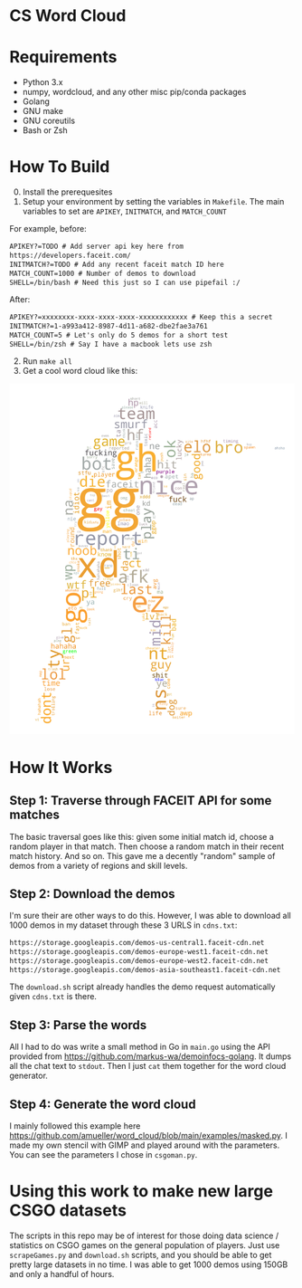# CS Word Cloud

# Requirements

* Python 3.x
* numpy, wordcloud, and any other misc pip/conda packages
* Golang
* GNU make
* GNU coreutils
* Bash or Zsh

# How To Build

0. Install the prerequesites
1. Setup your environment by setting the variables in `Makefile`. The main variables to set are `APIKEY`, `INITMATCH`, and `MATCH_COUNT`

For example, before:
```
APIKEY?=TODO # Add server api key here from https://developers.faceit.com/
INITMATCH?=TODO # Add any recent faceit match ID here 
MATCH_COUNT=1000 # Number of demos to download
SHELL=/bin/bash # Need this just so I can use pipefail :/
```

After:
```
APIKEY?=xxxxxxxx-xxxx-xxxx-xxxx-xxxxxxxxxxxx # Keep this a secret
INITMATCH?=1-a993a412-8987-4d11-a682-dbe2fae3a761 
MATCH_COUNT=5 # Let's only do 5 demos for a short test
SHELL=/bin/zsh # Say I have a macbook lets use zsh
```

2. Run `make all`
3. Get a cool word cloud like this:

![Drag Racing](rev0.png)

# How It Works

## Step 1: Traverse through FACEIT API for some matches

The basic traversal goes like this: given some initial match id, choose a random player in that match. Then choose a random match in their recent match history. And so on. This gave me a decently "random" sample of demos from a variety of regions and skill levels.

## Step 2: Download the demos

I'm sure their are other ways to do this. However, I was able to download all 1000 demos in my dataset through these 3 URLS in `cdns.txt`:

```
https://storage.googleapis.com/demos-us-central1.faceit-cdn.net
https://storage.googleapis.com/demos-europe-west1.faceit-cdn.net
https://storage.googleapis.com/demos-europe-west2.faceit-cdn.net
https://storage.googleapis.com/demos-asia-southeast1.faceit-cdn.net
```

The `download.sh` script already handles the demo request automatically given `cdns.txt` is there.

## Step 3: Parse the words

All I had to do was write a small method in Go in `main.go` using the API provided from https://github.com/markus-wa/demoinfocs-golang. It dumps all the chat text to `stdout`. Then I just `cat` them together for the word cloud generator.

## Step 4: Generate the word cloud

I mainly followed this example here https://github.com/amueller/word_cloud/blob/main/examples/masked.py. I made my own stencil with GIMP and played around with the parameters. You can see the parameters I chose in `csgoman.py`.

# Using this work to make new large CSGO datasets

The scripts in this repo may be of interest for those doing data science / statistics on CSGO games on the general population of players. Just use `scrapeGames.py` and `download.sh` scripts, and you should be able to get pretty large datasets in no time. I was able to get 1000 demos using 150GB and only a handful of hours.
